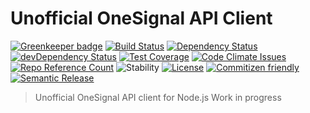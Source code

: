 # Unofficial OneSignal API Client

[![Greenkeeper badge](https://badges.greenkeeper.io/leosuncin/onesignal-api-client.svg)](https://greenkeeper.io/)
[![Build Status](https://img.shields.io/travis/leosuncin/onesignal-api-client.svg?style=flat)](https://travis-ci.org/leosuncin/onesignal-api-client)
[![Dependency Status](https://img.shields.io/david/leosuncin/onesignal-api-client.svg?style=flat)](https://david-dm.org/leosuncin/onesignal-api-client)
[![devDependency Status](https://img.shields.io/david/dev/leosuncin/onesignal-api-client.svg?style=flat)](https://david-dm.org/leosuncin/onesignal-api-client#info=devDependencies)
[![Test Coverage](https://img.shields.io/codecov/c/github/leosuncin/onesignal-api-client.svg?style=flat)](https://codecov.io/gh/leosuncin/onesignal-api-client)
[![Code Climate Issues](https://img.shields.io/codeclimate/issues/github/leosuncin/onesignal-api-client.svg?style=flat)](https://codeclimate.com/github/leosuncin/onesignal-api-client)
[![Repo Reference Count](https://img.shields.io/sourcegraph/rrc//github.com/leosuncin/onesignal-api-client.svg?style=flat)](https://sourcegraph.com/github.com/leosuncin/onesignal-api-client)
![Stability](https://img.shields.io/badge/stability-WIP-red.svg?style=flat)
[![License](https://img.shields.io/github/license/leosuncin/onesignal-api-client.svg?style=flat)](https://github.com/leosuncin/onesignal-api-client/blob/master/LICENSE)
[![Commitizen friendly](https://img.shields.io/badge/commitizen-friendly-brightgreen.svg?style=flat)](http://commitizen.github.io/cz-cli/)
[![Semantic Release](https://img.shields.io/badge/%20%20%F0%9F%93%A6%F0%9F%9A%80-semantic--release-e10079.svg?style=flat)](https://github.com/semantic-release/semantic-release)

> Unofficial OneSignal API client for Node.js
> Work in progress
